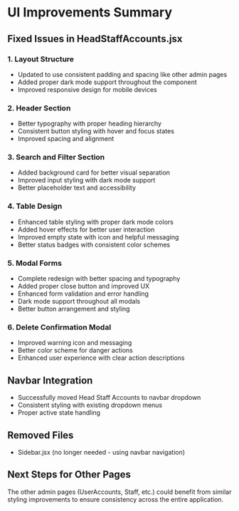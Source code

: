 # UI Improvements Summary

## Fixed Issues in HeadStaffAccounts.jsx

### 1. **Layout Structure**
- Updated to use consistent padding and spacing like other admin pages
- Added proper dark mode support throughout the component
- Improved responsive design for mobile devices

### 2. **Header Section**
- Better typography with proper heading hierarchy
- Consistent button styling with hover and focus states
- Improved spacing and alignment

### 3. **Search and Filter Section**
- Added background card for better visual separation
- Improved input styling with dark mode support
- Better placeholder text and accessibility

### 4. **Table Design**
- Enhanced table styling with proper dark mode colors
- Added hover effects for better user interaction
- Improved empty state with icon and helpful messaging
- Better status badges with consistent color schemes

### 5. **Modal Forms**
- Complete redesign with better spacing and typography
- Added proper close button and improved UX
- Enhanced form validation and error handling
- Dark mode support throughout all modals
- Better button arrangement and styling

### 6. **Delete Confirmation Modal**
- Improved warning icon and messaging
- Better color scheme for danger actions
- Enhanced user experience with clear action descriptions

## Navbar Integration
- Successfully moved Head Staff Accounts to navbar dropdown
- Consistent styling with existing dropdown menus
- Proper active state handling

## Removed Files
- Sidebar.jsx (no longer needed - using navbar navigation)

## Next Steps for Other Pages
The other admin pages (UserAccounts, Staff, etc.) could benefit from similar styling improvements to ensure consistency across the entire application.